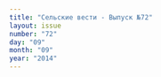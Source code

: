 ```yaml
---
title: "Сельские вести - Выпуск №72"
layout: issue
number: "72"
day: "09"
month: "09"
year: "2014"
---
```

